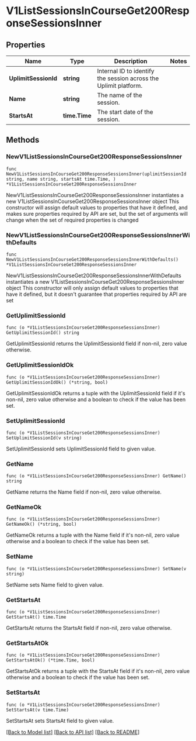 # V1ListSessionsInCourseGet200ResponseSessionsInner

## Properties

Name | Type | Description | Notes
------------ | ------------- | ------------- | -------------
**UplimitSessionId** | **string** | Internal ID to identify the session across the Uplimit platform. | 
**Name** | **string** | The name of the session. | 
**StartsAt** | **time.Time** | The start date of the session. | 

## Methods

### NewV1ListSessionsInCourseGet200ResponseSessionsInner

`func NewV1ListSessionsInCourseGet200ResponseSessionsInner(uplimitSessionId string, name string, startsAt time.Time, ) *V1ListSessionsInCourseGet200ResponseSessionsInner`

NewV1ListSessionsInCourseGet200ResponseSessionsInner instantiates a new V1ListSessionsInCourseGet200ResponseSessionsInner object
This constructor will assign default values to properties that have it defined,
and makes sure properties required by API are set, but the set of arguments
will change when the set of required properties is changed

### NewV1ListSessionsInCourseGet200ResponseSessionsInnerWithDefaults

`func NewV1ListSessionsInCourseGet200ResponseSessionsInnerWithDefaults() *V1ListSessionsInCourseGet200ResponseSessionsInner`

NewV1ListSessionsInCourseGet200ResponseSessionsInnerWithDefaults instantiates a new V1ListSessionsInCourseGet200ResponseSessionsInner object
This constructor will only assign default values to properties that have it defined,
but it doesn't guarantee that properties required by API are set

### GetUplimitSessionId

`func (o *V1ListSessionsInCourseGet200ResponseSessionsInner) GetUplimitSessionId() string`

GetUplimitSessionId returns the UplimitSessionId field if non-nil, zero value otherwise.

### GetUplimitSessionIdOk

`func (o *V1ListSessionsInCourseGet200ResponseSessionsInner) GetUplimitSessionIdOk() (*string, bool)`

GetUplimitSessionIdOk returns a tuple with the UplimitSessionId field if it's non-nil, zero value otherwise
and a boolean to check if the value has been set.

### SetUplimitSessionId

`func (o *V1ListSessionsInCourseGet200ResponseSessionsInner) SetUplimitSessionId(v string)`

SetUplimitSessionId sets UplimitSessionId field to given value.


### GetName

`func (o *V1ListSessionsInCourseGet200ResponseSessionsInner) GetName() string`

GetName returns the Name field if non-nil, zero value otherwise.

### GetNameOk

`func (o *V1ListSessionsInCourseGet200ResponseSessionsInner) GetNameOk() (*string, bool)`

GetNameOk returns a tuple with the Name field if it's non-nil, zero value otherwise
and a boolean to check if the value has been set.

### SetName

`func (o *V1ListSessionsInCourseGet200ResponseSessionsInner) SetName(v string)`

SetName sets Name field to given value.


### GetStartsAt

`func (o *V1ListSessionsInCourseGet200ResponseSessionsInner) GetStartsAt() time.Time`

GetStartsAt returns the StartsAt field if non-nil, zero value otherwise.

### GetStartsAtOk

`func (o *V1ListSessionsInCourseGet200ResponseSessionsInner) GetStartsAtOk() (*time.Time, bool)`

GetStartsAtOk returns a tuple with the StartsAt field if it's non-nil, zero value otherwise
and a boolean to check if the value has been set.

### SetStartsAt

`func (o *V1ListSessionsInCourseGet200ResponseSessionsInner) SetStartsAt(v time.Time)`

SetStartsAt sets StartsAt field to given value.



[[Back to Model list]](../README.md#documentation-for-models) [[Back to API list]](../README.md#documentation-for-api-endpoints) [[Back to README]](../README.md)


